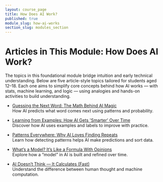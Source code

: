 ```yaml
---
layout: course_page
title: How Does AI Work?
published: true
module_slug: how-ai-works
section_slug: modules_section
---
```


# Articles in This Module: How Does AI Work?

The topics in this foundational module bridge intuition and early technical understanding. Below are five article-style topics tailored for students aged 12–18. Each one aims to simplify core concepts behind how AI works — with stats, machine learning, and logic — using analogies and hands-on activities to build understanding.

- [Guessing the Next Word: The Math Behind AI Magic](next_word_prediction.html)  
  How AI predicts what word comes next using patterns and probability.

- [Learning from Examples: How AI Gets 'Smarter' Over Time](learning_from_data.html)  
  Discover how AI uses examples and labels to improve with practice.

- [Patterns Everywhere: Why AI Loves Finding Repeats](pattern_recognition.html)  
  Learn how detecting patterns helps AI make predictions and sort data.

- [What’s a Model? It’s Like a Formula With Opinions](what_is_a_model.html)  
  Explore how a “model” in AI is built and refined over time.

- [AI Doesn’t Think — It Calculates (Fast)](ai_vs_human_thinking.html)  
  Understand the difference between human thought and machine computation.
